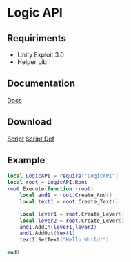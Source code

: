 # Logic API


## Requiriments
- Unity Exploit 3.0
- Helper Lib

## Documentation
[Docs](https://maurydev.github.io/KoGaMa-Plugins/logicapi/docs)

## Download
[Script](https://maurydev.github.io/KoGaMa-Plugins/logicapi/src/LogicAPI.bin)
[Script Def](https://maurydev.github.io/KoGaMa-Plugins/logicapi/src/LogicAPI.def.lua)
## Example

```lua
local LogicAPI = require("LogicAPI")
local root = LogicAPI.Root
root.Execute(function (root)
    local and1 = root.Create_And()
    local text1 = root.Create_Text()

    local lever1 = root.Create_Lever()
    local lever2 = root.Create_Lever()
    and1.AddIn(lever1,lever2)
    and1.AddOut(text1)
    text1.SetText("Hello World!")
    
end)

```

